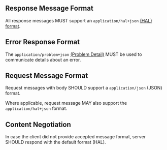 ## Response Message Format

All response messages MUST support an `application/hal+json` [(HAL) format](message/hal.md).


## Error Response Format

The `application/problem+json` [(Problem Detail)](message/errors.md) MUST be used to communicate details about an error.


## Request Message Format

Request messages with body SHOULD support a `application/json` (JSON) format.

Where applicable, request message MAY also support the `application/hal+json` format.

## Content Negotiation

In case the client did not provide accepted message format, server SHOULD respond with the default format (HAL).
